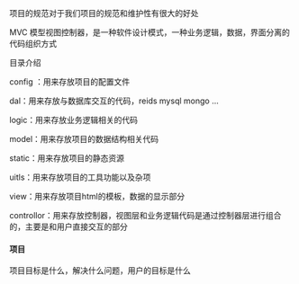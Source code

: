 项目的规范对于我们项目的规范和维护性有很大的好处

MVC 模型视图控制器，是一种软件设计模式，一种业务逻辑，数据，界面分离的代码组织方式

目录介绍

config ：用来存放项目的配置文件

dal：用来存放与数据库交互的代码，reids mysql mongo ...

logic：用来存放业务逻辑相关的代码

model：用来存放项目的数据结构相关代码

static：用来存放项目的静态资源

uitls：用来存放项目的工具功能以及杂项

view：用来存放项目html的模板，数据的显示部分

controllor：用来存放控制器，视图层和业务逻辑代码是通过控制器层进行组合的，主要是和用户直接交互的部分

#### 项目

项目目标是什么，解决什么问题，用户的目标是什么
